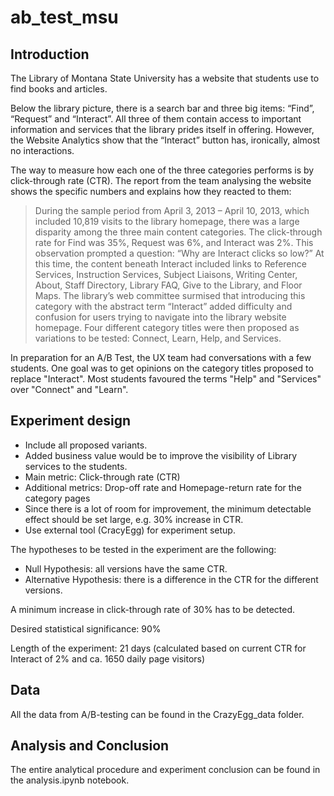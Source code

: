 # ab_test_msu

## Introduction

The Library of Montana State University has a website that students use to find books and articles. 

Below the library picture, there is a search bar and three big items: “Find”, “Request” and “Interact”. All three of them contain access to important information and services that the library prides itself in offering. However, the Website Analytics show that the “Interact” button has, ironically, almost no interactions.

The way to measure how each one of the three categories performs is by click-through rate (CTR). The report from the team analysing the website shows the specific numbers and explains how they reacted to them:

> During the sample period from April 3, 2013 – April 10, 2013, which included 10,819 visits to the library homepage, there was a large disparity among the three main content categories. The click-through rate for Find was 35%, Request was 6%, and Interact was 2%. This observation prompted a question: “Why are Interact clicks so low?” At this time, the content beneath Interact included links to Reference Services, Instruction Services, Subject Liaisons, Writing Center, About, Staff Directory, Library FAQ, Give to the Library, and Floor Maps. The library’s web committee surmised that introducing this category with the abstract term “Interact” added difficulty and confusion for users trying to navigate into the library website homepage. Four different category titles were then proposed as variations to be tested: Connect, Learn, Help, and Services.

In preparation for an A/B Test, the UX team had conversations with a few students. One goal was to get opinions on the category titles proposed to replace "Interact". Most students favoured the terms "Help" and "Services" over "Connect" and "Learn".


## Experiment design

* Include all proposed variants.
* Added business value would be to improve the visibility of Library services to the students.
* Main metric: Click-through rate (CTR)
* Additional metrics: Drop-off rate and Homepage-return rate for the category pages
* Since there is a lot of room for improvement, the minimum detectable effect should be set large, e.g. 30% increase in CTR.
* Use external tool (CracyEgg) for experiment setup.

The hypotheses to be tested in the experiment are the following:

* Null Hypothesis: all versions have the same CTR.
* Alternative Hypothesis: there is a difference in the CTR for the different versions.

A minimum increase in click-through rate of 30% has to be detected.

Desired statistical significance: 90%

Length of the experiment: 21 days (calculated based on current CTR for Interact of 2% and ca. 1650 daily page visitors)


## Data
All the data from A/B-testing can be found in the CrazyEgg_data folder. 

## Analysis and Conclusion
The entire analytical procedure and experiment conclusion can be found in the analysis.ipynb notebook.


